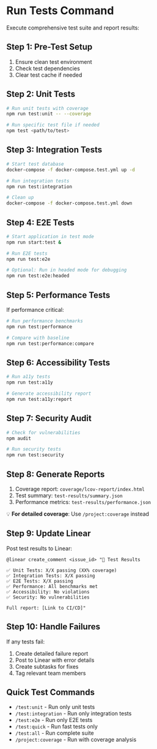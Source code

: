 # Run Tests Command

Execute comprehensive test suite and report results:

## Step 1: Pre-Test Setup
1. Ensure clean test environment
2. Check test dependencies
3. Clear test cache if needed

## Step 2: Unit Tests
```bash
# Run unit tests with coverage
npm run test:unit -- --coverage

# Run specific test file if needed
npm test <path/to/test>
```

## Step 3: Integration Tests
```bash
# Start test database
docker-compose -f docker-compose.test.yml up -d

# Run integration tests
npm run test:integration

# Clean up
docker-compose -f docker-compose.test.yml down
```

## Step 4: E2E Tests
```bash
# Start application in test mode
npm run start:test &

# Run E2E tests
npm run test:e2e

# Optional: Run in headed mode for debugging
npm run test:e2e:headed
```

## Step 5: Performance Tests
If performance critical:
```bash
# Run performance benchmarks
npm run test:performance

# Compare with baseline
npm run test:performance:compare
```

## Step 6: Accessibility Tests
```bash
# Run a11y tests
npm run test:a11y

# Generate accessibility report
npm run test:a11y:report
```

## Step 7: Security Audit
```bash
# Check for vulnerabilities
npm audit

# Run security tests
npm run test:security
```

## Step 8: Generate Reports
1. Coverage report: `coverage/lcov-report/index.html`
2. Test summary: `test-results/summary.json`
3. Performance metrics: `test-results/performance.json`

💡 **For detailed coverage**: Use `/project:coverage` instead

## Step 9: Update Linear
Post test results to Linear:
```
@linear create_comment <issue_id> "🧪 Test Results

✅ Unit Tests: X/X passing (XX% coverage)
✅ Integration Tests: X/X passing
✅ E2E Tests: X/X passing
✅ Performance: All benchmarks met
✅ Accessibility: No violations
✅ Security: No vulnerabilities

Full report: [Link to CI/CD]"
```

## Step 10: Handle Failures
If any tests fail:
1. Create detailed failure report
2. Post to Linear with error details
3. Create subtasks for fixes
4. Tag relevant team members

## Quick Test Commands
- `/test:unit` - Run only unit tests
- `/test:integration` - Run only integration tests
- `/test:e2e` - Run only E2E tests
- `/test:quick` - Run fast tests only
- `/test:all` - Run complete suite
- `/project:coverage` - Run with coverage analysis